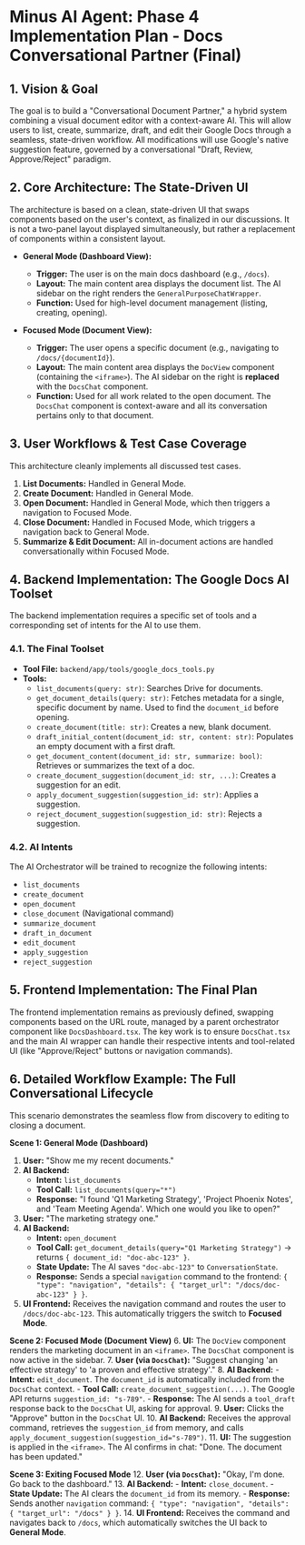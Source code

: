 # Minus AI Agent: Phase 4 Implementation Plan - Docs Conversational Partner (Final)

## 1. Vision & Goal

The goal is to build a "Conversational Document Partner," a hybrid system combining a visual document editor with a context-aware AI. This will allow users to list, create, summarize, draft, and edit their Google Docs through a seamless, state-driven workflow. All modifications will use Google's native suggestion feature, governed by a conversational "Draft, Review, Approve/Reject" paradigm.

## 2. Core Architecture: The State-Driven UI

The architecture is based on a clean, state-driven UI that swaps components based on the user's context, as finalized in our discussions. It is not a two-panel layout displayed simultaneously, but rather a replacement of components within a consistent layout.

-   **General Mode (Dashboard View):**
    -   **Trigger:** The user is on the main docs dashboard (e.g., `/docs`).
    -   **Layout:** The main content area displays the document list. The AI sidebar on the right renders the `GeneralPurposeChatWrapper`.
    -   **Function:** Used for high-level document management (listing, creating, opening).

-   **Focused Mode (Document View):**
    -   **Trigger:** The user opens a specific document (e.g., navigating to `/docs/{documentId}`).
    -   **Layout:** The main content area displays the `DocView` component (containing the `<iframe>`). The AI sidebar on the right is **replaced** with the `DocsChat` component.
    -   **Function:** Used for all work related to the open document. The `DocsChat` component is context-aware and all its conversation pertains only to that document.

## 3. User Workflows & Test Case Coverage

This architecture cleanly implements all discussed test cases.

1.  **List Documents:** Handled in General Mode.
2.  **Create Document:** Handled in General Mode.
3.  **Open Document:** Handled in General Mode, which then triggers a navigation to Focused Mode.
4.  **Close Document:** Handled in Focused Mode, which triggers a navigation back to General Mode.
5.  **Summarize & Edit Document:** All in-document actions are handled conversationally within Focused Mode.

## 4. Backend Implementation: The Google Docs AI Toolset

The backend implementation requires a specific set of tools and a corresponding set of intents for the AI to use them.

### 4.1. The Final Toolset
-   **Tool File:** `backend/app/tools/google_docs_tools.py`
-   **Tools:**
    -   `list_documents(query: str)`: Searches Drive for documents.
    -   `get_document_details(query: str)`: Fetches metadata for a single, specific document by name. Used to find the `document_id` before opening.
    -   `create_document(title: str)`: Creates a new, blank document.
    -   `draft_initial_content(document_id: str, content: str)`: Populates an empty document with a first draft.
    -   `get_document_content(document_id: str, summarize: bool)`: Retrieves or summarizes the text of a doc.
    -   `create_document_suggestion(document_id: str, ...)`: Creates a suggestion for an edit.
    -   `apply_document_suggestion(suggestion_id: str)`: Applies a suggestion.
    -   `reject_document_suggestion(suggestion_id: str)`: Rejects a suggestion.

### 4.2. AI Intents
The AI Orchestrator will be trained to recognize the following intents:
-   `list_documents`
-   `create_document`
-   `open_document`
-   `close_document` (Navigational command)
-   `summarize_document`
-   `draft_in_document`
-   `edit_document`
-   `apply_suggestion`
-   `reject_suggestion`

## 5. Frontend Implementation: The Final Plan

The frontend implementation remains as previously defined, swapping components based on the URL route, managed by a parent orchestrator component like `DocsDashboard.tsx`. The key work is to ensure `DocsChat.tsx` and the main AI wrapper can handle their respective intents and tool-related UI (like "Approve/Reject" buttons or navigation commands).

## 6. Detailed Workflow Example: The Full Conversational Lifecycle

This scenario demonstrates the seamless flow from discovery to editing to closing a document.

**Scene 1: General Mode (Dashboard)**
1.  **User:** "Show me my recent documents."
2.  **AI Backend:**
    -   **Intent:** `list_documents`
    -   **Tool Call:** `list_documents(query="*")`
    -   **Response:** "I found 'Q1 Marketing Strategy', 'Project Phoenix Notes', and 'Team Meeting Agenda'. Which one would you like to open?"
3.  **User:** "The marketing strategy one."
4.  **AI Backend:**
    -   **Intent:** `open_document`
    -   **Tool Call:** `get_document_details(query="Q1 Marketing Strategy")` -> returns `{ document_id: "doc-abc-123" }`.
    -   **State Update:** The AI saves `"doc-abc-123"` to `ConversationState`.
    -   **Response:** Sends a special `navigation` command to the frontend: `{ "type": "navigation", "details": { "target_url": "/docs/doc-abc-123" } }`.
5.  **UI Frontend:** Receives the navigation command and routes the user to `/docs/doc-abc-123`. This automatically triggers the switch to **Focused Mode**.

**Scene 2: Focused Mode (Document View)**
6.  **UI:** The `DocView` component renders the marketing document in an `<iframe>`. The `DocsChat` component is now active in the sidebar.
7.  **User (via `DocsChat`):** "Suggest changing 'an effective strategy' to 'a proven and effective strategy'."
8.  **AI Backend:**
    -   **Intent:** `edit_document`. The `document_id` is automatically included from the `DocsChat` context.
    -   **Tool Call:** `create_document_suggestion(...)`. The Google API returns `suggestion_id: "s-789"`.
    -   **Response:** The AI sends a `tool_draft` response back to the `DocsChat` UI, asking for approval.
9.  **User:** Clicks the "Approve" button in the `DocsChat` UI.
10. **AI Backend:** Receives the approval command, retrieves the `suggestion_id` from memory, and calls `apply_document_suggestion(suggestion_id="s-789")`.
11. **UI:** The suggestion is applied in the `<iframe>`. The AI confirms in chat: "Done. The document has been updated."

**Scene 3: Exiting Focused Mode**
12. **User (via `DocsChat`):** "Okay, I'm done. Go back to the dashboard."
13. **AI Backend:**
    -   **Intent:** `close_document`.
    -   **State Update:** The AI clears the `document_id` from its memory.
    -   **Response:** Sends another `navigation` command: `{ "type": "navigation", "details": { "target_url": "/docs" } }`.
14. **UI Frontend:** Receives the command and navigates back to `/docs`, which automatically switches the UI back to **General Mode**.
